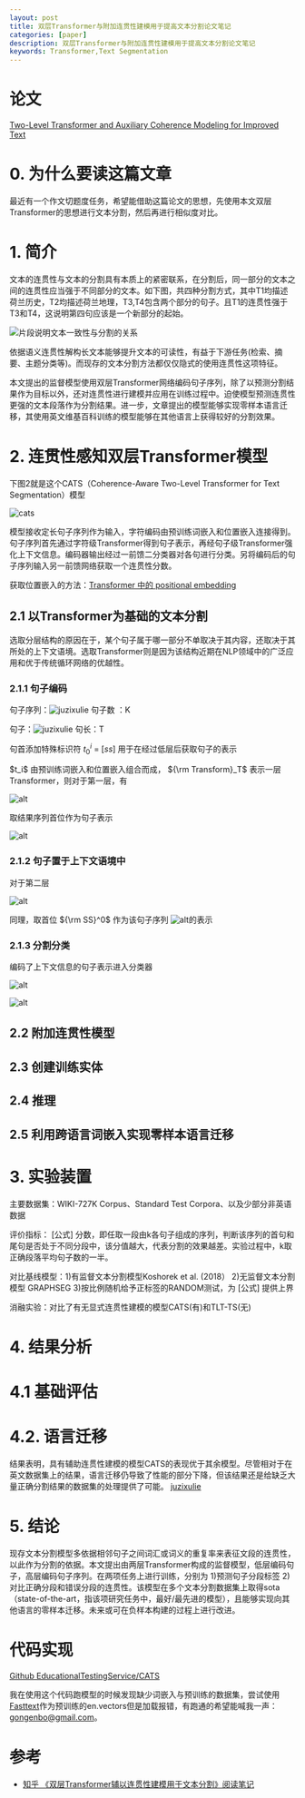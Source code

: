 ```yaml
---
layout: post
title: 双层Transformer与附加连贯性建模用于提高文本分割论文笔记
categories: [paper]
description: 双层Transformer与附加连贯性建模用于提高文本分割论文笔记
keywords: Transformer,Text Segmentation
---
```


# 论文
[Two-Level Transformer and Auxiliary Coherence Modeling for Improved Text](https://arxiv.org/abs/2001.00891)

# 0. 为什么要读这篇文章

最近有一个作文切题度任务，希望能借助这篇论文的思想，先使用本文双层Transformer的思想进行文本分割，然后再进行相似度对比。

# 1. 简介

文本的连贯性与文本的分割具有本质上的紧密联系，在分割后，同一部分的文本之间的连贯性应当强于不同部分的文本。如下图，共四种分割方式，其中T1均描述荷兰历史，T2均描述荷兰地理，T3,T4包含两个部分的句子。且T1的连贯性强于T3和T4，这说明第四句应该是一个新部分的起始。

![片段说明文本一致性与分割的关系](/img/paper/cats/1.png)

依据语义连贯性解构长文本能够提升文本的可读性，有益于下游任务(检索、摘要、主题分类等)。而现存的文本分割方法都仅仅隐式的使用连贯性这项特征。

本文提出的监督模型使用双层Transformer网络编码句子序列，除了以预测分割结果作为目标以外，还对连贯性进行建模并应用在训练过程中。迫使模型预测连贯性更强的文本段落作为分割结果。进一步，文章提出的模型能够实现零样本语言迁移，其使用英文维基百科训练的模型能够在其他语言上获得较好的分割效果。

# 2. 连贯性感知双层Transformer模型

下图2就是这个CATS（Coherence-Aware Two-Level Transformer for Text Segmentation）模型

![cats](/img/paper/cats/2.png)

模型接收定长句子序列作为输入，字符编码由预训练词嵌入和位置嵌入连接得到。句子序列首先通过字符级Transformer得到句子表示，再经句子级Transformer强化上下文信息。编码器输出经过一前馈二分类器对各句进行分类。另将编码后的句子序列输入另一前馈网络获取一个连贯性分数。

获取位置嵌入的方法：[Transformer 中的 positional embedding](https://zhuanlan.zhihu.com/p/359366717)

## 2.1 以Transformer为基础的文本分割

选取分层结构的原因在于，某个句子属于哪一部分不单取决于其内容，还取决于其所处的上下文语境。选取Transformer则是因为该结构近期在NLP领域中的广泛应用和优于传统循环网络的优越性。

### 2.1.1 句子编码

句子序列：![juzixulie](/img/paper/cats/2_1_1_1.png) 句子数 ：K

句子：![juzixulie](/img/paper/cats/2_1_1_2.png) 句长：T

句首添加特殊标识符 $t_0^i\ =\ [ss]$ 用于在经过低层后获取句子的表示

$t_i\$ 由预训练词嵌入和位置嵌入组合而成， ${\rm Transform}_T$ 表示一层Transformer，则对于第一层，有

![alt](/img/paper/cats/2_1_1_3.png)

取结果序列首位作为句子表示 

![alt](/img/paper/cats/2_1_1_4.png)

### 2.1.2 句子置于上下文语境中
对于第二层

![alt](/img/paper/cats/2_1_2_1.png)

同理，取首位 ${\rm SS}^0$ 作为该句子序列 ![alt](/img/paper/cats/2_1_2_2.png)的表示

### 2.1.3 分割分类

编码了上下文信息的句子表示进入分类器

![alt](/img/paper/cats/2_1_3_1.png)

![alt](/img/paper/cats/2_1_3_2.png)

## 2.2 附加连贯性模型

## 2.3 创建训练实体

## 2.4 推理

## 2.5 利用跨语言词嵌入实现零样本语言迁移

# 3. 实验装置

主要数据集：WIKI-727K Corpus、Standard Test Corpora、以及少部分非英语数据

评价指标： [公式] 分数，即任取一段由k各句子组成的序列，判断该序列的首句和尾句是否处于不同分段中，该分值越大，代表分割的效果越差。实验过程中，k取正确段落平均句子数的一半。

对比基线模型：1)有监督文本分割模型Koshorek et al. (2018） 2)无监督文本分割模型 GRAPHSEG 3)按比例随机给予正标签的RANDOM测试，为 [公式] 提供上界

消融实验：对比了有无显式连贯性建模的模型CATS(有)和TLT-TS(无) 

# 4. 结果分析
# 4.1 基础评估

# 4.2. 语言迁移

结果表明，具有辅助连贯性建模的模型CATS的表现优于其余模型。尽管相对于在英文数据集上的结果，语言迁移仍导致了性能的部分下降，但该结果还是给缺乏大量正确分割结果的数据集的处理提供了可能。
[juzixulie](/img/paper/cats/2_1_1_1.png) 

# 5. 结论

现存文本分割模型多依据相邻句子之间词汇或词义的重复率来表征文段的连贯性，以此作为分割的依据。本文提出由两层Transformer构成的监督模型，低层编码句子，高层编码句子序列。在两项任务上进行训练，分别为 1)预测句子分段标签 2)对比正确分段和错误分段的连贯性。该模型在多个文本分割数据集上取得sota（state-of-the-art，指该项研究任务中，最好/最先进的模型），且能够实现向其他语言的零样本迁移。未来或可在负样本构建的过程上进行改进。

# 代码实现
[Github EducationalTestingService/CATS](https://github.com/EducationalTestingService/CATS)

我在使用这个代码跑模型的时候发现缺少词嵌入与预训练的数据集，尝试使用[Fasttext](https://fasttext.cc/docs/en/pretrained-vectors.html)作为预训练的en.vectors但是加载报错，有跑通的希望能喊我一声：gongenbo@gmail.com。

# 参考
- [知乎 《双层Transformer辅以连贯性建模用于文本分割》阅读笔记](https://zhuanlan.zhihu.com/p/108775768)

